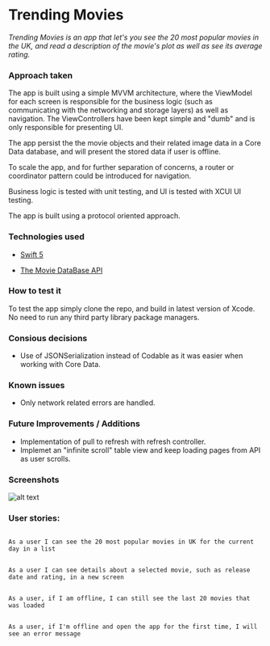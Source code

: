 # Trending Movies



*_Trending Movies is an app that let's you see the 20 most popular movies in the UK, and read a description of the movie's plot as well as see its average rating._*



### Approach taken

The app is built using a simple MVVM architecture, where the ViewModel for each screen is responsible for the business logic (such as communicating with the networking and storage layers) as well as navigation. The ViewControllers have been kept simple and "dumb" and is only responsible for presenting UI. 

The app persist the the movie objects and their related image data in a Core Data database, and will present the stored data if user is offline. 

To scale the app, and for further separation of concerns, a router or coordinator pattern could be introduced for navigation. 

Business logic is tested with unit testing, and UI is tested with XCUI UI testing. 

The app is built using a protocol oriented approach.



### Technologies used


-  [Swift 5](https://developer.apple.com/swift/)

- [The Movie DataBase API](https://www.themoviedb.org)


### How to test it



To test the app simply clone the repo, and build in latest version of Xcode. No need to run any third party library package managers. 

### Consious decisions

- Use of JSONSerialization instead of Codable as it was easier when working with Core Data.

### Known issues

- Only network related errors are handled.

### Future Improvements / Additions

- Implementation of pull to refresh with refresh controller.
- Implemet an "infinite scroll" table view and keep loading pages from API as user scrolls. 



### Screenshots



![alt text](https://i.imgur.com/Aunz3je.png)



### User stories:



```

As a user I can see the 20 most popular movies in UK for the current day in a list

```

```

As a user I can see details about a selected movie, such as release date and rating, in a new screen 

```

```

As a user, if I am offline, I can still see the last 20 movies that was loaded

```
```

As a user, if I'm offline and open the app for the first time, I will see an error message

```
